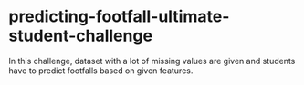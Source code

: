 # predicting-footfall-ultimate-student-challenge
In this challenge, dataset with a lot of missing values are given and students have to predict footfalls based on given features.
